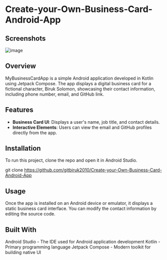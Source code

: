 # Create-your-Own-Business-Card-Android-App
## Screenshots
![image](https://github.com/gitbiruk2010/Create-your-Own-Business-Card-Android-App/assets/103274295/8bb9f563-cf0f-4d29-81be-613949ada2c2)

## Overview
MyBusinessCardApp is a simple Android application developed in Kotlin using Jetpack Compose. The app displays a digital business card for a fictional character, Biruk Solomon, showcasing their contact information, including phone number, email, and GitHub link.

## Features
- **Business Card UI**: Displays a user's name, job title, and contact details.
- **Interactive Elements**: Users can view the email and GitHub profiles directly from the app.

## Installation
To run this project, clone the repo and open it in Android Studio.

git clone https://github.com/gitbiruk2010/Create-your-Own-Business-Card-Android-App

## Usage

  Once the app is installed on an Android device or emulator, it displays a static business card interface. You can modify the   contact information by editing the source code.
## Built With
  Android Studio - The IDE used for Android application development
  Kotlin - Primary programming language
  Jetpack Compose - Modern toolkit for building native UI

